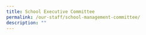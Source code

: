 ```yaml
---
title: School Executive Committee
permalink: /our-staff/school-management-committee/
description: ""
---
```

